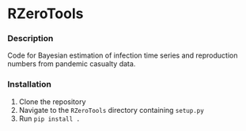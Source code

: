 # RZeroTools

### Description

Code for Bayesian estimation of infection time series and reproduction numbers from pandemic casualty data.

### Installation

1. Clone the repository
2. Navigate to the `RZeroTools` directory containing `setup.py`
3. Run `pip install .`


